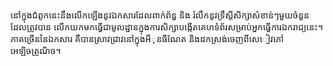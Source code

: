 នៅក្នុងជំពូកនេះនឹងលើកឡើងនូវឯកសារដែលពាក់ព័ន្ធ និង រំលឹកនូវទ្រឹស្ដី​សិក្សា​សំខាន់ៗ​មួយចំនួនដែល​ត្រូវបាន លើកយកមក​ធ្វើជាមូលដ្ឋាន​ក្នុងការសិក្សា​បង្កើត​គេហទំព័រសម្រាប់អ្នកធ្វើការឯករាជ្យនេះ។ ភាគច្រើននៃឯកសារ គឺបាន​ស្រាវ​ជ្រាវ​នៅ​ក្នុងអីុនធីណែត និងដកស្រង់ចេញពីសេៀវភៅ​អេឡិចត្រូណិច។
